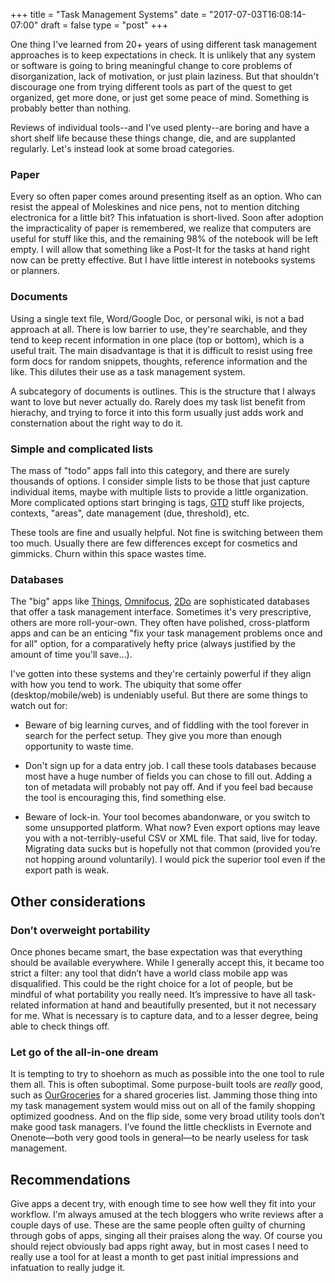 +++
title = "Task Management Systems"
date = "2017-07-03T16:08:14-07:00"
draft = false
type = "post"
+++


One thing I've learned from 20+ years of using different task management approaches is to keep expectations in check. It is unlikely that any system or software is going to bring meaningful change to core problems of disorganization, lack of motivation, or just plain laziness. But that shouldn't discourage one from trying different tools as part of the quest to get organized, get more done, or just get some peace of mind. Something is probably better than nothing.

Reviews of individual tools--and I've used plenty--are boring and have a short shelf life because these things change, die, and are supplanted regularly. Let's instead look at some broad categories.

### Paper
Every so often paper comes around presenting itself as an option. Who can resist the appeal of Moleskines and nice pens, not to mention ditching electronica for a little bit?  This infatuation is short-lived.  Soon after adoption the impracticality of paper is remembered, we realize that computers are useful for stuff like this, and the remaining 98% of the notebook will be left empty. I will allow that something like a Post-It for the tasks at hand right now can be pretty effective. But I have little interest in notebooks systems or planners.

### Documents
Using a single text file, Word/Google Doc, or personal wiki, is not a bad approach at all. There is low barrier to use, they're searchable, and they tend to keep recent information in one place (top or bottom), which is a useful trait. The main disadvantage is that it is difficult to resist using free form docs for random snippets, thoughts, reference information and the like. This dilutes their use as a task management system.

A subcategory of documents is outlines. This is the structure that I always want to love but never actually do. Rarely does my task list benefit from hierachy, and trying to force it into this form usually just adds work and consternation about the right way to do it.


### Simple and complicated lists
The mass of "todo" apps fall into this category, and there are surely thousands of options. I consider simple lists to be those that just capture individual items, maybe with multiple lists to provide a little organization. More complicated options start bringing is tags, [GTD](https://en.wikipedia.org/wiki/Getting_Things_Done) stuff like projects, contexts, "areas", date management (due, threshold), etc.

These tools are fine and usually helpful. Not fine is switching between them too much. Usually there are few differences except for cosmetics and gimmicks. Churn within this space wastes time.

### Databases
The "big" apps like [Things](https://culturedcode.com/things/), [Omnifocus](https://www.omnigroup.com/omnifocus), [2Do](https://www.2doapp.com/) are sophisticated databases that offer a task management interface. Sometimes it's very prescriptive, others are more roll-your-own. They often have polished, cross-platform apps and can be an enticing "fix your task management problems once and for all" option, for a comparatively hefty price (always justified by the amount of time you'll save...).

I've gotten into these systems and they're certainly powerful if they align with how you tend to work. The ubiquity that some offer (desktop/mobile/web) is undeniably useful. But there are some things to watch out for:

* Beware of big learning curves, and of fiddling with the tool forever in search for the perfect setup. They give you more than enough opportunity to waste time.

* Don't sign up for a data entry job. I call these tools databases because most have a huge number of fields you can chose to fill out. Adding a ton of metadata will probably not pay off. And if you feel bad because the tool is encouraging this, find something else.

* Beware of lock-in. Your tool becomes abandonware, or you switch to some unsupported platform. What now? Even export options may leave you with a not-terribly-useful CSV or XML file. That said, live for today. Migrating data sucks but is hopefully not that common (provided you’re not hopping around voluntarily). I would pick the superior tool even if the export path is weak.

## Other considerations

### Don’t overweight portability
Once phones became smart, the base expectation was that everything should be available everywhere. While I generally accept this, it became too strict a filter: any tool that didn’t have a world class mobile app was disqualified. This could be the right choice for a lot of people, but be mindful of what portability you really need. It’s impressive to have all task-related information at hand and beautifully presented, but it not necessary for me. What is necessary is to capture data, and to a lesser degree, being able to check things off.

### Let go of the all-in-one dream
It is tempting to try to shoehorn as much as possible into the one tool to rule them all. This is often suboptimal. Some purpose-built tools are *really* good, such as [OurGroceries](https://www.ourgroceries.com) for a shared groceries list. Jamming those thing into my task management system would miss out on all of the family shopping optimized goodness.  And on the flip side, some very broad utility tools don’t make good task managers. I’ve found the little checklists in Evernote and Onenote—both very good tools in general—to be nearly useless for task management.

## Recommendations

Give apps a decent try, with enough time to see how well they fit into your workflow. I'm always amused at the tech bloggers who write reviews after a couple days of use. These are the same people often guilty of churning through gobs of apps, singing all their praises along the way. Of course you should reject obviously bad apps right away, but in most cases I need to really use a tool for at least a month to get past initial impressions and infatuation to really judge it.
